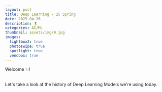 ```yaml
---
layout: post
title: Deep Learning - 25 Spring
date: 2025-04-26
description: 🏄
categories: AI/ML
thumbnail: assets/img/9.jpg
images:
  lightbox2: true
  photoswipe: true
  spotlight: true
  venobox: true
---
```


Welcome ✨!<br><br>

Let's take a look at the history of Deep Learning Models we're using today.



